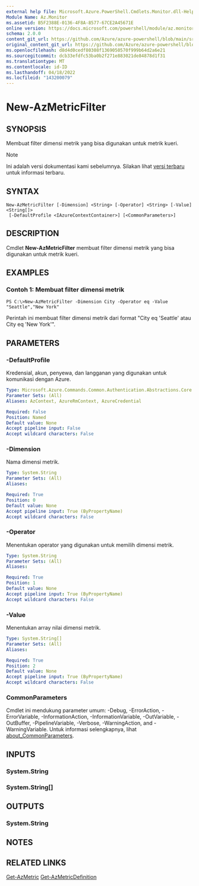 ```yaml
---
external help file: Microsoft.Azure.PowerShell.Cmdlets.Monitor.dll-Help.xml
Module Name: Az.Monitor
ms.assetid: B5F2388E-0136-4F8A-8577-67CE2A45671E
online version: https://docs.microsoft.com/powershell/module/az.monitor/new-azmetricfilter
schema: 2.0.0
content_git_url: https://github.com/Azure/azure-powershell/blob/main/src/Monitor/Monitor/help/New-AzMetricFilter.md
original_content_git_url: https://github.com/Azure/azure-powershell/blob/main/src/Monitor/Monitor/help/New-AzMetricFilter.md
ms.openlocfilehash: d8d4d0cedf80308f1369050570f999b64d2a6e21
ms.sourcegitcommit: dcb33efdfc53ba0b2f271e883021de84878d1f31
ms.translationtype: MT
ms.contentlocale: id-ID
ms.lasthandoff: 04/18/2022
ms.locfileid: "143200079"
---
```

# New-AzMetricFilter

## SYNOPSIS
Membuat filter dimensi metrik yang bisa digunakan untuk metrik kueri.

> [!NOTE]
>Ini adalah versi dokumentasi kami sebelumnya. Silakan lihat [versi terbaru](/powershell/module/az.monitor/new-azmetricfilter) untuk informasi terbaru.

## SYNTAX

```
New-AzMetricFilter [-Dimension] <String> [-Operator] <String> [-Value] <String[]>
 [-DefaultProfile <IAzureContextContainer>] [<CommonParameters>]
```

## DESCRIPTION
Cmdlet **New-AzMetricFilter** membuat filter dimensi metrik yang bisa digunakan untuk metrik kueri.

## EXAMPLES

### Contoh 1: Membuat filter dimensi metrik
```
PS C:\>New-AzMetricFilter -Dimension City -Operator eq -Value "Seattle","New York"
```

Perintah ini membuat filter dimensi metrik dari format "City eq 'Seattle' atau City eq 'New York'".

## PARAMETERS

### -DefaultProfile
Kredensial, akun, penyewa, dan langganan yang digunakan untuk komunikasi dengan Azure.

```yaml
Type: Microsoft.Azure.Commands.Common.Authentication.Abstractions.Core.IAzureContextContainer
Parameter Sets: (All)
Aliases: AzContext, AzureRmContext, AzureCredential

Required: False
Position: Named
Default value: None
Accept pipeline input: False
Accept wildcard characters: False
```

### -Dimension
Nama dimensi metrik. 

```yaml
Type: System.String
Parameter Sets: (All)
Aliases:

Required: True
Position: 0
Default value: None
Accept pipeline input: True (ByPropertyName)
Accept wildcard characters: False
```

### -Operator
Menentukan operator yang digunakan untuk memilih dimensi metrik.

```yaml
Type: System.String
Parameter Sets: (All)
Aliases:

Required: True
Position: 1
Default value: None
Accept pipeline input: True (ByPropertyName)
Accept wildcard characters: False
```

### -Value
Menentukan array nilai dimensi metrik.

```yaml
Type: System.String[]
Parameter Sets: (All)
Aliases:

Required: True
Position: 2
Default value: None
Accept pipeline input: True (ByPropertyName)
Accept wildcard characters: False
```

### CommonParameters
Cmdlet ini mendukung parameter umum: -Debug, -ErrorAction, -ErrorVariable, -InformationAction, -InformationVariable, -OutVariable, -OutBuffer, -PipelineVariable, -Verbose, -WarningAction, and -WarningVariable. Untuk informasi selengkapnya, lihat [about_CommonParameters](http://go.microsoft.com/fwlink/?LinkID=113216).

## INPUTS

### System.String

### System.String[]

## OUTPUTS

### System.String

## NOTES

## RELATED LINKS

[Get-AzMetric](./Get-AzMetric.md)
 [Get-AzMetricDefinition](./Get-AzMetricDefinition.md)

